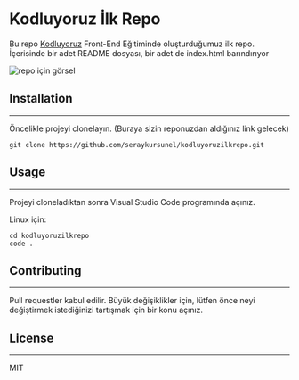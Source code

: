 # Kodluyoruz İlk Repo

Bu repo [Kodluyoruz](https://kodluyoruz.org) Front-End Eğitiminde oluşturduğumuz ilk repo. İçerisinde bir adet README dosyası, bir adet de index.html barındırıyor


![repo için görsel](https://app.patika.dev/staticFiles/newPatikaLogo.svg)

## Installation

----

Öncelikle projeyi clonelayın. (Buraya sizin reponuzdan aldığınız link gelecek)

 ` git clone https://github.com/seraykursunel/kodluyoruzilkrepo.git `

## Usage

---

Projeyi cloneladıktan sonra Visual Studio Code programında açınız.

Linux için:

```
cd kodluyoruzilkrepo
code .
````

## Contributing

---

Pull requestler kabul edilir. Büyük değişiklikler için, lütfen önce neyi değiştirmek istediğinizi tartışmak için bir konu açınız.

## License

---

MIT